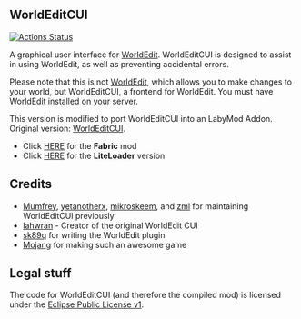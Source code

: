 WorldEditCUI
------------

[![Actions Status](https://github.com/Funboyy/WorldEditCUI/actions/workflows/build.yml/badge.svg)](https://github.com/Funboyy/WorldEditCUI/actions/workflows/build.yml)

A graphical user interface for [WorldEdit]. WorldEditCUI is designed
to assist in using WorldEdit, as well as preventing accidental errors.

Please note that this is not [WorldEdit], which allows you to make changes
to your world, but WorldEditCUI, a frontend for WorldEdit. You must have
WorldEdit installed on your server.

This version is modified to port WorldEditCUI into an LabyMod Addon.
Original version: [WorldEditCUI](https://github.com/EngineHub/WorldEditCUI).

- Click [HERE](https://modrinth.com/mod/worldedit-cui) for the **Fabric** mod
- Click [HERE](https://www.curseforge.com/minecraft/mc-mods/worldeditcui) for the **LiteLoader** version

Credits
-------

* [Mumfrey](https://github.com/Mumfrey), [yetanotherx](https://github.com/yetanotherx), [mikroskeem](https://github.com/mikroskeem), and [zml](https://github.com/zml2008) for maintaining WorldEditCUI previously
* [lahwran](https://github.com/lahwran) - Creator of the original WorldEdit CUI
* [sk89q](http://sk89q.com) for writing the WorldEdit plugin
* [Mojang](http://mojang.com) for making such an awesome game

Legal stuff
-----------

The code for WorldEditCUI (and therefore the compiled mod) is licensed under the [Eclipse Public License v1].

[WorldEdit]: https://enginehub.org/worldedit/
[Eclipse Public License v1]: https://www.eclipse.org/org/documents/epl-v10.php
